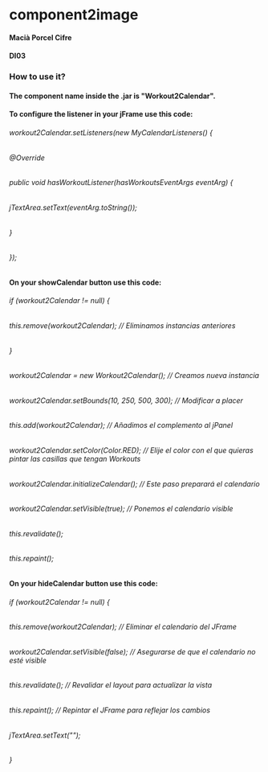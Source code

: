 # component2image
#### Macià Porcel Cifre
#### DI03
###
### How to use it?
#### The component name inside the .jar is "Workout2Calendar".
####
#### To configure the listener in your jFrame use this code:
###### workout2Calendar.setListeners(new MyCalendarListeners() {
######            @Override
######            public void hasWorkoutListener(hasWorkoutsEventArgs eventArg) {
######                jTextArea.setText(eventArg.toString());
######            }
###### });
####
#### On your showCalendar button use this code:
###### if (workout2Calendar != null) {
######  this.remove(workout2Calendar); // Eliminamos instancias anteriores
###### }
####
###### workout2Calendar = new Workout2Calendar(); // Creamos nueva instancia
###### workout2Calendar.setBounds(10, 250, 500, 300); // Modificar a placer
###### this.add(workout2Calendar); // Añadimos el complemento al jPanel
###### workout2Calendar.setColor(Color.RED); // Elije el color con el que quieras pintar las casillas que tengan Workouts
###### workout2Calendar.initializeCalendar(); // Este paso preparará el calendario
###### workout2Calendar.setVisible(true); // Ponemos el calendario visible
###### this.revalidate();
###### this.repaint();
####
#### On your hideCalendar button use this code:
###### if (workout2Calendar != null) {
######  this.remove(workout2Calendar); // Eliminar el calendario del JFrame
######  workout2Calendar.setVisible(false); // Asegurarse de que el calendario no esté visible
######  this.revalidate(); // Revalidar el layout para actualizar la vista
######  this.repaint();    // Repintar el JFrame para reflejar los cambios
######  jTextArea.setText("");
###### }

